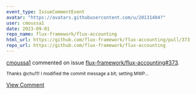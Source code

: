 ```yaml
---
event_type: IssueCommentEvent
avatar: "https://avatars.githubusercontent.com/u/20131404?"
user: cmoussa1
date: 2023-09-01
repo_name: flux-framework/flux-accounting
html_url: https://github.com/flux-framework/flux-accounting/pull/373
repo_url: https://github.com/flux-framework/flux-accounting
---
```


<a href='https://github.com/cmoussa1' target='_blank'>cmoussa1</a> commented on issue <a href='https://github.com/flux-framework/flux-accounting/pull/373' target='_blank'>flux-framework/flux-accounting#373</a>.

<small>Thanks @chu11! I modified the commit message a bit; setting MWP...</small>

<a href='https://github.com/flux-framework/flux-accounting/pull/373' target='_blank'>View Comment</a>